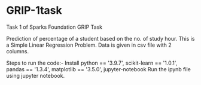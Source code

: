 # GRIP-1task
Task 1 of Sparks Foundation GRIP Task

Prediction of percentage of a student based on the no. of study hour.
This is a Simple Linear Regression Problem.
Data is given in csv file with 2 columns.

Steps to run the code:-
Install python == '3.9.7', scikit-learn == '1.0.1', pandas == '1.3.4', matplotlib == '3.5.0', jupyter-notebook
Run the ipynb file using jupyter notebook.
